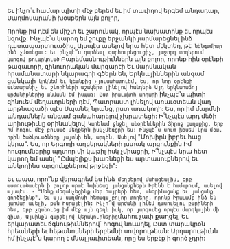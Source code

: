 
Եւ ինչո՞ւ համար պիտի մէջ բերեմ եւ իմ տաւիղով
երգեմ անդադար,
Սաղմոսարանի խօսքերն այն բոլոր,


Որոնք իմ դէմ են միշտ եւ շարունակ, որպէս
նախատինք եւ որպէս նզովք:
Ինչպէ՞ս կարող եմ շուքը երջանկի յարմարեցնել
ինձ դատապարտուածիս,
Այսպէս ասելով նրա հետ մէկտեղ, թէ` նենգամիտը
ինձ չմօտեցաւ:
Եւ ինչպէ՞ս դարձեալ զարհուրեցուցիչ, յաջորդ
տողերում կարգով թուարկուած`
Բարեմասնութիւններն այն բոլոր, որոնք հին
օրէնքի թագաւորի, զինուորական մարգարէի
Եւ մարմնական հրամանատարի նկարագրի գծերն
են,
Երկնայիններին անգամ ցանկալի` կրկնեմ եւ
կեանքից չյուսահատուեմ,
Ես, որ նոր օրէնքի աւետարանիչ եւ շնորհների
աշակերտ լինելով հանդերձ
Այդ երկնահաճոյ արժանիքներից անմասն եմ
իսպառ:
Ըստ իրաւախոհ արդարի` ինչպէ՞ս պիտի զինուեմ
մեղաւորների դէմ,
Պատրաստ լինելով առաւօտեան վաղ
արթնացածի պէս
Սպանել նրանց, ըստ առակողի:
Ես, որ իմ մարմնի անդամներն անգամ
գանահարելով չխրատեցի:
Ի՞նչպէս արդ մեծի արիութիւնը օրինակելով`
Կարենամ ջնջել անօրէններին Տիրոջ քաղաքից,
Երբ իմ հոգու մէջ բուսած մեղքերն իսկչմեռցրի ես:
Ինչպէ՞ս սուտ խօսեմ նրա մօտ, որին
ծածկուածները յայտնի են, արդէն,
Ասելով` "Մոխիրն իբրեւ հաց կերա".
Ես, որ Երգողի աղբերակների յստակ արցունքին
Իմ հուզումներից պղտոր մի կաթիլ իսկ չմիացրի,
Ի՞նչպէս նրա հետ կարող եմ ասել`
"Ըմպելիքս խառնեցի ես արտասուքներով
Եւ անկողինս արցունքներով թրջեցի":


Եւ ապա, որո՞նք վերագրեմ ես ինձ` մեղքերով
մահացեալիս,
Երբ աստուածասէրն ի բոլոր սրտէ նախնեաց
յանցանքներն
Իրենն է համարում, ասելով այսպէս. -
"Մենք մեղանչեցինք մեր հայրերի հետ,
անօրինացանք եւ յանցանք գործեցինք",
Եւ այս սաղմոսի հետագա բոլոր տողերը, որոնք
Իրաւամբ ինձ են յարմար աւելի, քան Իսրայէլին:
Ինչո՞վ արժանի լինեմ դասուելու բարիների հետ,
Երբ չգտնուեց իմ մէջ այն դեղն իսկ, որ յարգուեց
որպէս մարդկային մի գիւտ,
Այսինքն գարշելով կերակուրներից`մահու չափ
քաղցել,
Եւ երկարատեւ ճգնութիւններով` հոգով նուաղել,
Ըստ տարակրօն հրեաների եւ հեթանոսների
երբեմնի սովորութեան:
Արդարութիւնն իմ ինչպէ՞ս կարող է մնալ
յաւիտեան, որը ես երբէք ի գործ չդրի:
